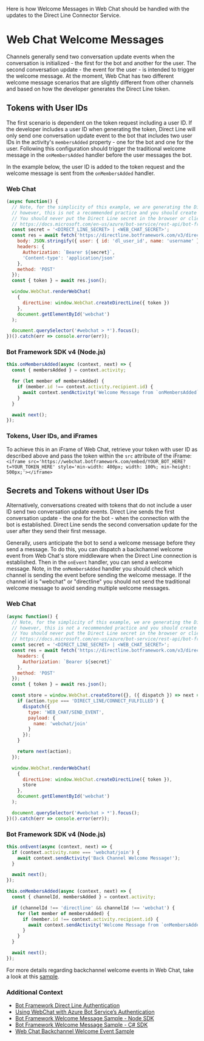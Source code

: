 Here is how Welcome Messages in Web Chat should be handled with the updates to the Direct Line Connector Service.

# Web Chat Welcome Messages

Channels generally send two conversation update events when the conversation is initialized - the first for the bot and another for the user. The second conversation update - the event for the user - is intended to trigger the welcome message. At the moment, Web Chat has two different welcome message scenarios that are slightly different from other channels and based on how the developer generates the Direct Line token.

## Tokens with User IDs

The first scenario is dependent on the token request including a user ID. If the developer includes a user ID when generating the token, Direct Line will only send one conversation update event to the bot that includes two user IDs in the activity's `membersAdded` property - one for the bot and one for the user. Following this configuration should trigger the traditional welcome message in the `onMembersAdded` handler before the user messages the bot.

In the example below, the user ID is added to the token request and the welcome message is sent from the `onMembersAdded` handler.

### Web Chat

<!-- prettier-ignore-start -->
```js
(async function() {
  // Note, for the simplicity of this example, we are generating the Direct Line token on client side;
  // however, this is not a recommended practice and you should create and manage your tokens from the server.
  // You should never put the Direct Line secret in the browser or client app.
  // https://docs.microsoft.com/en-us/azure/bot-service/rest-api/bot-framework-rest-direct-line-3-0-authentication
  const secret = '<DIRECT_LINE_SECRET> | <WEB_CHAT_SECRET>';
  const res = await fetch('https://directline.botframework.com/v3/directline/tokens/generate', {
    body: JSON.stringify({ user: { id: 'dl_user_id', name: 'username' } }),
    headers: {
      Authorization: `Bearer ${secret}`,
      'Content-type': 'application/json'
    },
    method: 'POST'
  });
  const { token } = await res.json();

  window.WebChat.renderWebChat(
    {
      directLine: window.WebChat.createDirectLine({ token })
    },
    document.getElementById('webchat')
  );

  document.querySelector('#webchat > *').focus();
})().catch(err => console.error(err));
```
<!-- prettier-ignore-end -->

### Bot Framework SDK v4 (Node.js)

<!-- prettier-ignore-start -->
```js
this.onMembersAdded(async (context, next) => {
  const { membersAdded } = context.activity;

  for (let member of membersAdded) {
    if (member.id !== context.activity.recipient.id) {
      await context.sendActivity('Welcome Message from `onMembersAdded` handler!');
    }
  }

  await next();
});
```
<!-- prettier-ignore-end -->

### Tokens, User IDs, and iFrames

To achieve this in an iFrame of Web Chat, retrieve your token with user ID as described above and pass the token within the `src` attribute of the iFrame:
`<iframe src='https://webchat.botframework.com/embed/YOUR_BOT_HERE?t=YOUR_TOKEN_HERE' style='min-width: 400px; width: 100%; min-height: 500px;'></iframe>`

## Secrets and Tokens without User IDs

Alternatively, conversations created with tokens that do not include a user ID send two conversation update events. Direct Line sends the first conversation update - the one for the bot - when the connection with the bot is established. Direct Line sends the second conversation update for the user after they send their first message.

Generally, users anticipate the bot to send a welcome message before they send a message. To do this, you can dispatch a backchannel welcome event from Web Chat's store middleware when the Direct Line connection is established. Then in the `onEvent` handler, you can send a welcome message. Note, in the `onMembersAdded` handler you should check which channel is sending the event before sending the welcome message. If the channel id is "webchat" or "directline" you should not send the traditional welcome message to avoid sending multiple welcome messages.

### Web Chat

<!-- prettier-ignore-start -->
```js
(async function() {
  // Note, for the simplicity of this example, we are generating the Direct Line token on client side;
  // however, this is not a recommended practice and you should create and manage your tokens from the server.
  // You should never put the Direct Line secret in the browser or client app.
  // https://docs.microsoft.com/en-us/azure/bot-service/rest-api/bot-framework-rest-direct-line-3-0-authentication
  const secret = '<DIRECT_LINE_SECRET> | <WEB_CHAT_SECRET>';
  const res = await fetch('https://directline.botframework.com/v3/directline/tokens/generate', {
    headers: {
      Authorization: `Bearer ${secret}`
    },
    method: 'POST'
  });
  const { token } = await res.json();

  const store = window.WebChat.createStore({}, ({ dispatch }) => next => action => {
    if (action.type === 'DIRECT_LINE/CONNECT_FULFILLED') {
      dispatch({
        type: 'WEB_CHAT/SEND_EVENT',
        payload: {
          name: 'webchat/join'
        }
      });
    }

    return next(action);
  });

  window.WebChat.renderWebChat(
    {
      directLine: window.WebChat.createDirectLine({ token }),
      store
    },
    document.getElementById('webchat')
  );

  document.querySelector('#webchat > *').focus();
})().catch(err => console.error(err));
```
<!-- prettier-ignore-end -->

### Bot Framework SDK v4 (Node.js)

<!-- prettier-ignore-start -->
```js
this.onEvent(async (context, next) => {
  if (context.activity.name === 'webchat/join') {
    await context.sendActivity('Back Channel Welcome Message!');
  }

  await next();
});

this.onMembersAdded(async (context, next) => {
  const { channelId, membersAdded } = context.activity;

  if (channelId !== 'directline' && channelId !== 'webchat') {
    for (let member of membersAdded) {
      if (member.id !== context.activity.recipient.id) {
        await context.sendActivity('Welcome Message from `onMembersAdded` handler!');
      }
    }
  }

  await next();
});
```
<!-- prettier-ignore-end -->

For more details regarding backchannel welcome events in Web Chat, take a look at this [sample](https://github.com/microsoft/BotFramework-WebChat/tree/main/samples/04.api/a.welcome-event).

### Additional Context

-  [Bot Framework Direct Line Authentication](https://docs.microsoft.com/en-us/azure/bot-service/rest-api/bot-framework-rest-direct-line-3-0-authentication?view=azure-bot-service-4.0)
-  [Using WebChat with Azure Bot Service’s Authentication](https://blog.botframework.com/2018/09/01/using-webchat-with-azure-bot-services-authentication/)
-  [Bot Framework Welcome Message Sample - Node SDK](https://github.com/microsoft/BotBuilder-Samples/tree/main/samples/javascript_nodejs/03.welcome-users)
-  [Bot Framework Welcome Message Sample - C# SDK](https://github.com/microsoft/BotBuilder-Samples/tree/main/samples/csharp_dotnetcore/03.welcome-user)
-  [Web Chat Backchannel Welcome Event Sample](https://github.com/microsoft/BotFramework-WebChat/tree/main/samples/04.api/a.welcome-event)
